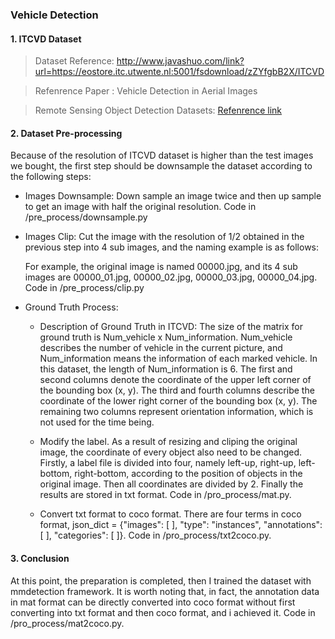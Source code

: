 ### Vehicle Detection

#### 1. ITCVD Dataset
> Dataset Reference: http://www.javashuo.com/link?url=https://eostore.itc.utwente.nl:5001/fsdownload/zZYfgbB2X/ITCVD

> Refenrence Paper : Vehicle Detection in Aerial Images

> Remote Sensing Object Detection Datasets: [Refenrence link](http://www.javashuo.com/article/p-kkahprhx-sx.html)

#### 2. Dataset Pre-processing
Because of the resolution of ITCVD dataset is higher than the test images we bought, the first step should be downsample the dataset according to the following steps:

- Images Downsample: Down sample an image twice and then up sample to get an image with half the original resolution. Code in /pre_process/downsample.py

- Images Clip: Cut the image with the resolution of 1/2 obtained in the previous step into 4 sub images, and the naming example is as follows:

  For example, the original image is named 00000.jpg, and its 4 sub images are 00000_01.jpg, 00000_02.jpg, 00000_03.jpg, 00000_04.jpg. Code in /pre_process/clip.py

- Ground Truth Process: 
  - Description of Ground Truth in ITCVD:
    The size of the matrix for ground truth is Num_vehicle x Num_information.
    Num_vehicle describes the number of vehicle in the current picture, and Num_information means the information of each marked vehicle.
    In this dataset, the length of Num_information is 6.
    The first and second columns denote the coordinate of the upper left corner of the bounding box (x, y).
    The third and fourth columns describe the coordinate of the lower right corner of the bounding box (x, y).
    The remaining two columns represent orientation information, which is not used for the time being.
    
  - Modify the label.
    As a result of resizing and cliping the original image, the coordinate of every object also need to be changed. Firstly, a label file is divided into four, namely       left-up, right-up, left-bottom, right-bottom, according to the position of objects in the original image. Then all coordinates are divided by 2. Finally the results     are stored in txt format. Code in /pro_process/mat.py.
    
  - Convert txt format to coco format.
    There are four terms in coco format, json_dict = {"images": [ ], "type": "instances", "annotations": [ ], "categories": [ ]}. Code in /pro_process/txt2coco.py.
#### 3. Conclusion
At this point, the preparation is completed, then I trained the dataset with mmdetection framework. It is worth noting that, in fact, the annotation data in mat format can be directly converted into coco format without first converting into txt format and then coco format, and i achieved it. Code in /pro_process/mat2coco.py.
